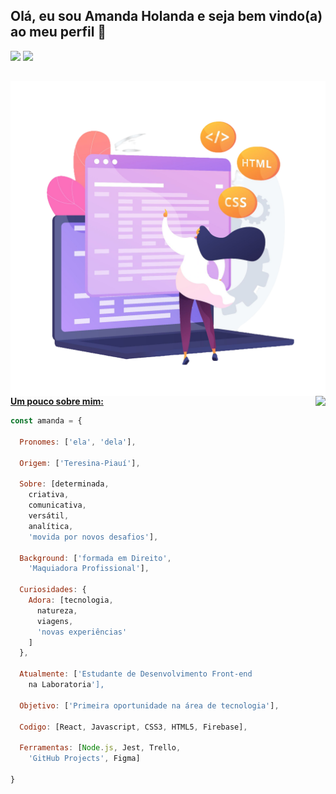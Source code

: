 ## Olá, eu sou Amanda Holanda e seja bem vindo(a) ao meu perfil 👋

<div align="left">  
  <a align="right" href="https://www.linkedin.com/in/amandaholanda/" target="_blank"><img src="https://img.shields.io/badge/-LinkedIn-%230077B5?style=for-the-badge&      logo=linkedin&logoColor=white" target="_blank"></a> 
  <a align="right" href="mailto:amandaholanda_@hotmail.com" target="_blank"><img src="https://img.shields.io/badge/Microsoft_Outlook-0078D4?style=for-the-badge&logo=microsoft-outlook&logoColor=white" target="_blank"></a>  
</div>


  
## 

<img align="right" src="./img/woman-programming.png" alt="woman programming" />

<a href="https://github.com/amanda-holanda"> 
<img align="right" height="180rem" src="https://github-readme-stats.vercel.app/api?username=amanda-holanda&show_icons=true&theme=dracula&include_all_commits=true&count_private=true"/>
  
**Um pouco sobre mim:**

```javascript
const amanda = {

  Pronomes: ['ela', 'dela'],

  Origem: ['Teresina-Piauí'],

  Sobre: [determinada,
    criativa,
    comunicativa,
    versátil,
    analítica,
    'movida por novos desafios'],

  Background: ['formada em Direito', 
    'Maquiadora Profissional'],

  Curiosidades: {
    Adora: [tecnologia,
      natureza,
      viagens,
      'novas experiências'
    ]
  },

  Atualmente: ['Estudante de Desenvolvimento Front-end 
    na Laboratoria'],

  Objetivo: ['Primeira oportunidade na área de tecnologia'],

  Codigo: [React, Javascript, CSS3, HTML5, Firebase],

  Ferramentas: [Node.js, Jest, Trello, 
    'GitHub Projects', Figma]

}
```

   




  



  
